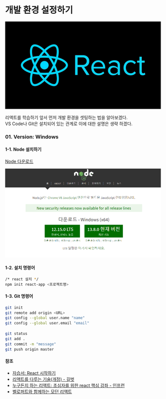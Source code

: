 # 개발 환경 설정하기

![sdsd](../../.gitbook/assets/react.jpg)

리액트를 학습하기 앞서 먼저 개발 환경을 셋팅하는 법을 알아보겠다.  
VS Code나 Git은 설치되어 있는 관계로 이에 대한 설명은 생략 하겠다.

### 01. Version: Windows

#### 1-1. Node 설치하기 

[Node 다운로드](https://nodejs.org/ko/)

![](../../.gitbook/assets/node.png)

#### 1-2. 설치 명령어

```bash
/* react 설치 */
npm init react-app <프로젝트명>
```

#### 1-3. Git 명령어 

```bash
git init
git remote add origin <URL>
git config --global user.name "name"
git config --global user.email "email"

git status
git add .
git commit -m "message"
git push origin master
```

#### 참조

* [자습서: React 시작하기](https://ko.reactjs.org/)
* [리액트를 다루는 기술\(개정\) - 길벗](https://m.yes24.com/Goods/Detail/62597469) 
* [누구든지 하는 리액트: 초심자를 위한 react 핵심 강좌 - 인프런 ](https://www.inflearn.com/course/react-velopert/dashboard)
* [벨로퍼트와 함께하는 모던 리액트](https://react.vlpt.us/)


